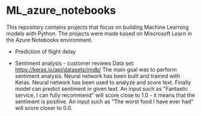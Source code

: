 # ML_azure_notebooks
This repository contains projects that focus on building Machine Learning models with Python. The projects were made based on Miscrosoft Learn in the Azure Notebooks environment.

- Prediction of flight delay

- Sentiment analysis - customer reviews
Data set: https://keras.io/api/datasets/imdb/
The main goal was to perform sentiment analysis. Neural network has been built and trained with Keras. Neural network has been used to analyze and score text. Finally model can predict sentiment in given text. An input such as "Fantastic service, I can fully recommend" will score close to 1.0 - it means that the sentiment is positive. An input such as "The worst food I have ever had" will score closer to 0.0. 

